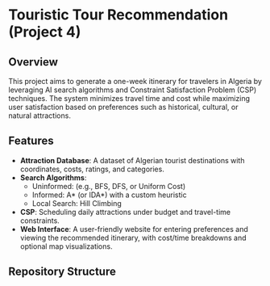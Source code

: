# Touristic Tour Recommendation (Project 4)

## Overview
This project aims to generate a one-week itinerary for travelers in Algeria by leveraging AI search algorithms and Constraint Satisfaction Problem (CSP) techniques. The system minimizes travel time and cost while maximizing user satisfaction based on preferences such as historical, cultural, or natural attractions.

## Features
- **Attraction Database**: A dataset of Algerian tourist destinations with coordinates, costs, ratings, and categories.
- **Search Algorithms**:
  - Uninformed: (e.g., BFS, DFS, or Uniform Cost)
  - Informed: A* (or IDA*) with a custom heuristic
  - Local Search: Hill Climbing
- **CSP**: Scheduling daily attractions under budget and travel-time constraints.
- **Web Interface**: A user-friendly website for entering preferences and viewing the recommended itinerary, with cost/time breakdowns and optional map visualizations.

## Repository Structure
